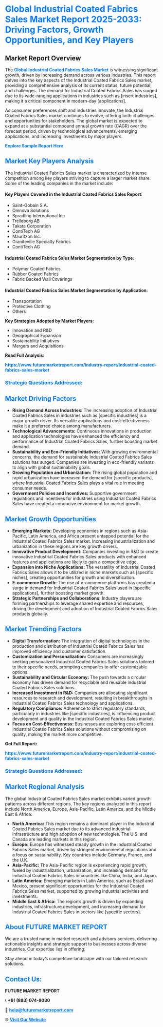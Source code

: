 <h1 style="color: #007BFF;">Global Industrial Coated Fabrics Sales Market Report 2025-2033: Driving Factors, Growth Opportunities, and Key Players</h1>

<section id="overview">
<h2>Market Report Overview</h2>
<p>The <a href="https://www.futuremarketreport.com/industry-report/industrial-coated-fabrics-sales-market" style="color: #007BFF; text-decoration: none;"><strong>Global Industrial Coated Fabrics Sales Market</strong></a> is witnessing significant growth, driven by increasing demand across various industries. This report delves into the key aspects of the Industrial Coated Fabrics Sales market, providing a comprehensive analysis of its current status, future potential, and challenges. The demand for Industrial Coated Fabrics Sales has surged due to its wide-ranging applications in industries such as [insert industries], making it a critical component in modern-day [applications].</p>
<p>As consumer preferences shift and industries innovate, the Industrial Coated Fabrics Sales market continues to evolve, offering both challenges and opportunities for stakeholders. The global market is expected to expand at a substantial compound annual growth rate (CAGR) over the forecast period, driven by technological advancements, emerging applications, and increasing investments by major players.</p>
</section>

<section id="overview">
<p><a href="https://www.futuremarketreport.com/request-sample/reportId=109177" style="color: #007BFF; text-decoration: none;"><strong>Explore Sample Report Here</strong></a></p>
</section>

<section id="key-players">
<h2 style="color: #007BFF;">Market Key Players Analysis</h2>
<p>The Industrial Coated Fabrics Sales market is characterized by intense competition among key players striving to capture a larger market share. Some of the leading companies in the market include:</p>
<h4>Key Players Covered in the Industrial Coated Fabrics Sales Report:</h4>
<ul><li>Saint-Gobain S.A.</li><li>Omnova Solutions</li><li>Spradling International Inc</li><li>Trelleborg AB</li><li>Takata Corporation</li><li>ContiTech AG</li><li>Mauritzon Inc.</li><li>Graniteville Specialty Fabrics</li><li>ContiTech AG</li></ul>
<h4>Industrial Coated Fabrics Sales Market Segmentation by Type:</h4>
<ul><li>Polymer Coated Fabrics</li><li>Rubber Coated Fabrics</li><li>Fabric Backed Wall Coverings</li></ul>

<h4>Industrial Coated Fabrics Sales Market Segmentation by Application:</h4>
<ul><li>Transportation</li><li>Protective Clothing</li><li>Others</li></ul>
<p><strong>Key Strategies Adopted by Market Players:</strong></p>
<ul>
<li>Innovation and R&D</li>
<li>Geographical Expansion</li>
<li>Sustainability Initiatives</li>
<li>Mergers and Acquisitions</li>
</ul>
</section>

<section>
<p><strong>Read Full Analysis: </strong></p><a href="https://www.futuremarketreport.com/industry-report/industrial-coated-fabrics-sales-market" style="color: #007BFF; text-decoration: none;"><strong>https://www.futuremarketreport.com/industry-report/industrial-coated-fabrics-sales-market</strong></a>
<h3 style="color: #007BFF;">Strategic Questions Addressed:</h3>
</section>

<section id="driving-factors">
<h2 style="color: #007BFF;">Market Driving Factors</h2>
<ul>
<li><strong>Rising Demand Across Industries:</strong> The increasing adoption of Industrial Coated Fabrics Sales in industries such as [specific industries] is a major growth driver. Its versatile applications and cost-effectiveness make it a preferred choice among manufacturers.</li>
<li><strong>Technological Advancements:</strong> Continuous innovations in production and application technologies have enhanced the efficiency and performance of Industrial Coated Fabrics Sales, further boosting market demand.</li>
<li><strong>Sustainability and Eco-Friendly Initiatives:</strong> With growing environmental concerns, the demand for sustainable Industrial Coated Fabrics Sales solutions has surged. Companies are investing in eco-friendly variants to align with global sustainability goals.</li>
<li><strong>Growing Population and Urbanization:</strong> The rising global population and rapid urbanization have increased the demand for [specific products], where Industrial Coated Fabrics Sales plays a vital role in meeting consumer needs.</li>
<li><strong>Government Policies and Incentives:</strong> Supportive government regulations and incentives for industries using Industrial Coated Fabrics Sales have created a conducive environment for market growth.</li>
</ul>
</section>

<section id="growth-opportunities">
<h2 style="color: #007BFF;">Market Growth Opportunities</h2>
<ul>
<li><strong>Emerging Markets:</strong> Developing economies in regions such as Asia-Pacific, Latin America, and Africa present untapped potential for the Industrial Coated Fabrics Sales market. Increasing industrialization and urbanization in these regions are key growth drivers.</li>
<li><strong>Innovative Product Development:</strong> Companies investing in R&D to create innovative Industrial Coated Fabrics Sales products with enhanced features and applications are likely to gain a competitive edge.</li>
<li><strong>Expansion into Niche Applications:</strong> The versatility of Industrial Coated Fabrics Sales allows it to be utilized in niche markets such as [specific niches], creating opportunities for growth and diversification.</li>
<li><strong>E-commerce Growth:</strong> The rise of e-commerce platforms has created a surge in demand for Industrial Coated Fabrics Sales used in [specific applications], further boosting market growth.</li>
<li><strong>Strategic Partnerships and Collaborations:</strong> Industry players are forming partnerships to leverage shared expertise and resources, driving the development and adoption of Industrial Coated Fabrics Sales products globally.</li>
</ul>
</section>

<section id="trending-factors">
<h2 style="color: #007BFF;">Market Trending Factors</h2>
<ul>
<li><strong>Digital Transformation:</strong> The integration of digital technologies in the production and distribution of Industrial Coated Fabrics Sales has improved efficiency and customer satisfaction.</li>
<li><strong>Customization and Personalization:</strong> Consumers are increasingly seeking personalized Industrial Coated Fabrics Sales solutions tailored to their specific needs, prompting companies to offer customizable options.</li>
<li><strong>Sustainability and Circular Economy:</strong> The push towards a circular economy has driven demand for recyclable and reusable Industrial Coated Fabrics Sales solutions.</li>
<li><strong>Increased Investment in R&D:</strong> Companies are allocating significant resources to research and development, resulting in breakthroughs in Industrial Coated Fabrics Sales technology and applications.</li>
<li><strong>Regulatory Compliance:</strong> Adherence to strict regulatory standards, particularly in industries like [specific industries], is influencing product development and quality in the Industrial Coated Fabrics Sales market.</li>
<li><strong>Focus on Cost-Effectiveness:</strong> Businesses are exploring cost-efficient Industrial Coated Fabrics Sales solutions without compromising on quality, making the market more competitive.</li>
</ul>
</section>

<section>
<p><strong>Get Full Report: </strong></p><a href="https://www.futuremarketreport.com/industry-report/industrial-coated-fabrics-sales-market" style="color: #007BFF; text-decoration: none;"><strong>https://www.futuremarketreport.com/industry-report/industrial-coated-fabrics-sales-market</strong></a>
<h3 style="color: #007BFF;">Strategic Questions Addressed:</h3>
</section>


<section id="regional-analysis">
<h2 style="color: #007BFF;">Market Regional Analysis</h2>
<p>The global Industrial Coated Fabrics Sales market exhibits varied growth patterns across different regions. The key regions analyzed in this report include North America, Europe, Asia-Pacific, Latin America, and the Middle East & Africa:</p>
<ul>
<li><strong>North America:</strong> This region remains a dominant player in the Industrial Coated Fabrics Sales market due to its advanced industrial infrastructure and high adoption of new technologies. The U.S. and Canada are leading markets in this region.</li>
<li><strong>Europe:</strong> Europe has witnessed steady growth in the Industrial Coated Fabrics Sales market, driven by stringent environmental regulations and a focus on sustainability. Key countries include Germany, France, and the U.K.</li>
<li><strong>Asia-Pacific:</strong> The Asia-Pacific region is experiencing rapid growth, fueled by industrialization, urbanization, and increasing demand for Industrial Coated Fabrics Sales in countries like China, India, and Japan.</li>
<li><strong>Latin America:</strong> Emerging markets in Latin America, such as Brazil and Mexico, present significant opportunities for the Industrial Coated Fabrics Sales market, supported by growing industrial activities and investments.</li>
<li><strong>Middle East & Africa:</strong> The region’s growth is driven by expanding industries, infrastructure development, and increasing demand for Industrial Coated Fabrics Sales in sectors like [specific sectors].</li>
</ul>
</section>

<footer>
<h2 style="color: #007BFF;">About FUTURE MARKET REPORT</h2>
<p>We are a trusted name in market research and advisory services, delivering actionable insights and strategic support to businesses across diverse industries. Our expertise lies in offering:</p>

<p>Stay ahead in today’s competitive landscape with our tailored research solutions.</p>

<h2 style="color: #007BFF;">Contact Us:</h2>
<p><strong>FUTURE MARKET REPORT</strong></p>
<p>📞 <strong>+91 (883) 074-8030</strong></p>
<p>📧 <strong><a href="mailto:help@futuremarketreport.com" style="color: #007BFF;">help@futuremarketreport.com</a></strong></p>
<p>🌐 <strong><a href="https://www.futuremarketreport.com/" style="color: #007BFF;">Visit Our Website</a></strong></p>
</footer>